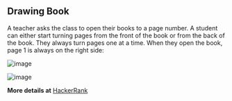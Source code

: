 ## Drawing Book ##

A teacher asks the class to open their books to a page number. A student can either start turning pages from the front of the book or from the back of the book. They always turn pages one at a time. When they open the book, page 1 is always on the right side:

![image](https://user-images.githubusercontent.com/42471239/136081974-17381929-6295-48f1-9691-8383c98996ba.png)

![image](https://user-images.githubusercontent.com/42471239/136082185-4c9ac7e6-9ea9-4ff6-9291-e6a03933d858.png)

**More details at** [HackerRank](https://www.hackerrank.com/challenges/drawing-book/problem)
